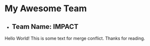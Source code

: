 # My Awesome Team

- ## Team Name: IMPACT

Hello World! This is some text for merge conflict. Thanks for reading.